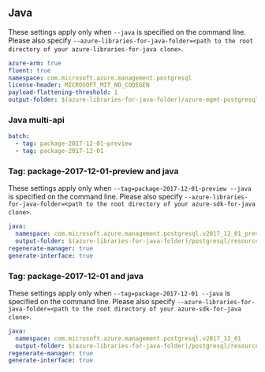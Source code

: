 ## Java

These settings apply only when `--java` is specified on the command line.
Please also specify `--azure-libraries-for-java-folder=<path to the root directory of your azure-libraries-for-java clone>`.

``` yaml $(java)
azure-arm: true
fluent: true
namespace: com.microsoft.azure.management.postgresql
license-header: MICROSOFT_MIT_NO_CODEGEN
payload-flattening-threshold: 1
output-folder: $(azure-libraries-for-java-folder)/azure-mgmt-postgresql
```

### Java multi-api

``` yaml $(java) && $(multiapi)
batch:
  - tag: package-2017-12-01-preview
  - tag: package-2017-12-01
```

### Tag: package-2017-12-01-preview and java

These settings apply only when `--tag=package-2017-12-01-preview --java` is specified on the command line.
Please also specify `--azure-libraries-for-java-folder=<path to the root directory of your azure-sdk-for-java clone>`.

``` yaml $(tag) == 'package-2017-12-01-preview' && $(java) && $(multiapi)
java:
  namespace: com.microsoft.azure.management.postgresql.v2017_12_01_preview
  output-folder: $(azure-libraries-for-java-folder)/postgresql/resource-manager/v2017_12_01_preview
regenerate-manager: true
generate-interface: true
```

### Tag: package-2017-12-01 and java

These settings apply only when `--tag=package-2017-12-01 --java` is specified on the command line.
Please also specify `--azure-libraries-for-java-folder=<path to the root directory of your azure-sdk-for-java clone>`.

``` yaml $(tag) == 'package-2017-12-01' && $(java) && $(multiapi)
java:
  namespace: com.microsoft.azure.management.postgresql.v2017_12_01
  output-folder: $(azure-libraries-for-java-folder)/postgresql/resource-manager/v2017_12_01
regenerate-manager: true
generate-interface: true
```
